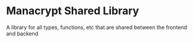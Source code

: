 # Manacrypt Shared Library
A library for all types, functions, etc that are shared between the frontend and backend
